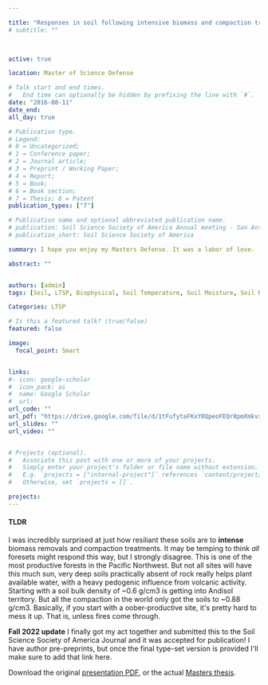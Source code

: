 ```yaml
---

title: "Responses in soil following intensive biomass and compaction treatments in the Oregon Cascades" 
# subtitle: ""
 


active: true

location: Master of Science Defense

# Talk start and end times.
#   End time can optionally be hidden by prefixing the line with `#`.
date: "2016-08-11"
date_end: 
all_day: true

# Publication type.
# Legend: 
# 0 = Uncategorized; 
# 1 = Conference paper; 
# 2 = Journal article;
# 3 = Preprint / Working Paper; 
# 4 = Report; 
# 5 = Book; 
# 6 = Book section;
# 7 = Thesis; 8 = Patent
publication_types: ["7"]

# Publication name and optional abbreviated publication name.
# publication: Soil Science Society of America Annual meeting - San Antonio, TX
# publication_short: Soil Science Society of America

summary: I hope you enjoy my Masters Defense. It was a labor of love. 

abstract: ""


authors: [admin]
tags: [Soil, LTSP, Biophysical, Soil Temperature, Soil Moisture, Soil Respiration, Presentation]

Categories: LTSP

# Is this a featured talk? (true/false)
featured: false

image: 
  focal_point: Smart


links:
#- icon: google-scholar 
#  icon_pack: ai
#  name: Google Scholar
#  url: 
url_code: ""
url_pdf: "https://drive.google.com/file/d/1tFufytaFKxY0QpeoFEQr8pmXmkvs1HNF/view?usp=sharing"
url_slides: ""
url_video: ""


# Projects (optional).
#   Associate this post with one or more of your projects.
#   Simply enter your project's folder or file name without extension.
#   E.g. `projects = ["internal-project"]` references `content/project/deep-learning/index.md`.
#   Otherwise, set `projects = []`.

projects:
---
```


#### TLDR

I was incredibly surprised at just how resiliant these soils are to **intense** biomass removals and compaction treatments. It may be temping to think _all_ foresets might respond this way, but I strongly disagree. This is one of the most productive forests in the Pacific Northwest. But not all sites will have this much sun, very deep soils practically absent of rock really helps plant available water, with a heavy pedogenic influence from volcanic activity. Starting with a soil bulk density of ~0.6 g/cm3 is getting into Andisol territory. But all the compaction in the world only got the soils to ~0.88 g/cm3. Basically, if you start with a oober-productive site, it's pretty hard to mess it up. That is, unless fires come through. 

**Fall 2022 update** I finally got my act together and submitted this to the Soil Science Society of America Journal and it was accepted for publication! I have author pre-preprints, but once the final type-set version is provided I'll make sure to add that link here. 


Download the original [presentation PDF](https://drive.google.com/file/d/1tFufytaFKxY0QpeoFEQr8pmXmkvs1HNF/view?usp=sharing), or the actual [Masters thesis](https://ir.library.oregonstate.edu/xmlui/bitstream/handle/1957/60087/GalloAdrianC2017.pdf?sequence=1).




